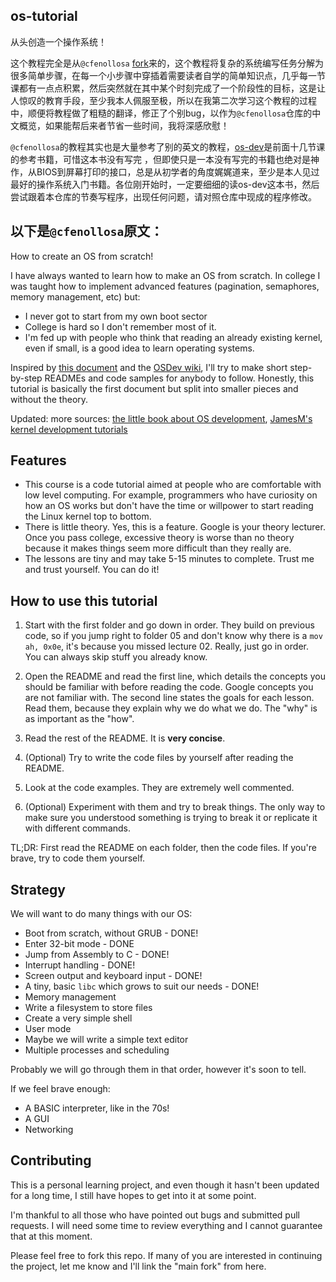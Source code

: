 os-tutorial
--------------

从头创造一个操作系统！

这个教程完全是从`@cfenollosa` [fork](https://github.com/cfenollosa/os-tutorial)来的，这个教程将复杂的系统编写任务分解为很多简单步骤，在每一个小步骤中穿插着需要读者自学的简单知识点，几乎每一节课都有一点点积累，然后突然就在其中某个时刻完成了一个阶段性的目标，这是让人惊叹的教育手段，至少我本人佩服至极，所以在我第二次学习这个教程的过程中，顺便将教程做了粗糙的翻译，修正了个别bug，以作为`@cfenollosa`仓库的中文概览，如果能帮后来者节省一些时间，我将深感欣慰！

`@cfenollosa`的教程其实也是大量参考了别的英文的教程，[os-dev](http://www.cs.bham.ac.uk/~exr/lectures/opsys/10_11/lectures/os-dev.pdf)是前面十几节课的参考书籍，可惜这本书没有写完
，但即使只是一本没有写完的书籍也绝对是神作，从BIOS到屏幕打印的接口，总是从初学者的角度娓娓道来，至少是本人见过最好的操作系统入门书籍。各位刚开始时，一定要细细的读os-dev这本书，然后尝试跟着本仓库的节奏写程序，出现任何问题，请对照仓库中现成的程序修改。

以下是`@cfenollosa`原文：
-------------------------

How to create an OS from scratch!

I have always wanted to learn how to make an OS from scratch. In college I was taught how to implement advanced features (pagination, semaphores, memory management, etc) but:

*   I never got to start from my own boot sector
*   College is hard so I don't remember most of it.
*   I'm fed up with people who think that reading an already existing kernel, even if small, is a good idea to learn operating systems.

Inspired by [this document](http://www.cs.bham.ac.uk/~exr/lectures/opsys/10_11/lectures/os-dev.pdf) and the [OSDev wiki](http://wiki.osdev.org/), I'll try to make short step-by-step READMEs and code samples for anybody to follow. Honestly, this tutorial is basically the first document but split into smaller pieces and without the theory.

Updated: more sources: [the little book about OS development](https://littleosbook.github.io/), [JamesM's kernel development tutorials](https://web.archive.org/web/20160412174753/http://www.jamesmolloy.co.uk/tutorial_html/index.html)

## [](https://github.com/cfenollosa/os-tutorial#features)Features

*   This course is a code tutorial aimed at people who are comfortable with low level computing. For example, programmers who have curiosity on how an OS works but don't have the time or willpower to start reading the Linux kernel top to bottom.
*   There is little theory. Yes, this is a feature. Google is your theory lecturer. Once you pass college, excessive theory is worse than no theory because it makes things seem more difficult than they really are.
*   The lessons are tiny and may take 5-15 minutes to complete. Trust me and trust yourself. You can do it!

## [](https://github.com/cfenollosa/os-tutorial#how-to-use-this-tutorial)How to use this tutorial

1.  Start with the first folder and go down in order. They build on previous code, so if you jump right to folder 05 and don't know why there is a `mov ah, 0x0e`, it's because you missed lecture 02\. Really, just go in order. You can always skip stuff you already know.

2.  Open the README and read the first line, which details the concepts you should be familiar with before reading the code. Google concepts you are not familiar with. The second line states the goals for each lesson. Read them, because they explain why we do what we do. The "why" is as important as the "how".

3.  Read the rest of the README. It is **very concise**.

4.  (Optional) Try to write the code files by yourself after reading the README.

5.  Look at the code examples. They are extremely well commented.

6.  (Optional) Experiment with them and try to break things. The only way to make sure you understood something is trying to break it or replicate it with different commands.

TL;DR: First read the README on each folder, then the code files. If you're brave, try to code them yourself.

## [](https://github.com/cfenollosa/os-tutorial#strategy)Strategy

We will want to do many things with our OS:

*   Boot from scratch, without GRUB - DONE!
*   Enter 32-bit mode - DONE
*   Jump from Assembly to C - DONE!
*   Interrupt handling - DONE!
*   Screen output and keyboard input - DONE!
*   A tiny, basic `libc` which grows to suit our needs - DONE!
*   Memory management
*   Write a filesystem to store files
*   Create a very simple shell
*   User mode
*   Maybe we will write a simple text editor
*   Multiple processes and scheduling

Probably we will go through them in that order, however it's soon to tell.

If we feel brave enough:

*   A BASIC interpreter, like in the 70s!
*   A GUI
*   Networking

## [](https://github.com/cfenollosa/os-tutorial#contributing)Contributing

This is a personal learning project, and even though it hasn't been updated for a long time, I still have hopes to get into it at some point.

I'm thankful to all those who have pointed out bugs and submitted pull requests. I will need some time to review everything and I cannot guarantee that at this moment.

Please feel free to fork this repo. If many of you are interested in continuing the project, let me know and I'll link the "main fork" from here.


